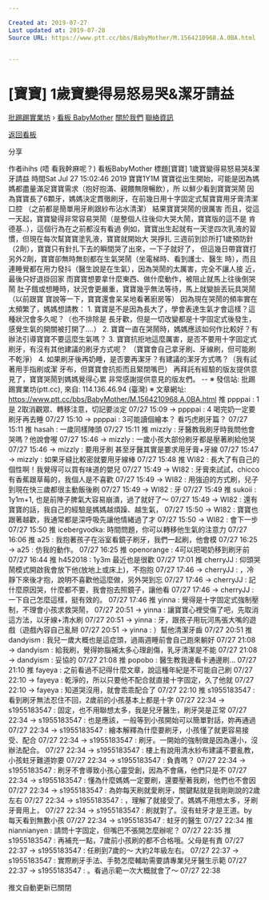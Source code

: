 ```yaml
---

Created at: 2019-07-27
Last updated at: 2019-07-28
Source URL: https://www.ptt.cc/bbs/BabyMother/M.1564210968.A.0BA.html


---
```


# [寶寶] 1歲寶變得易怒易哭&潔牙請益


[批踢踢實業坊](https://www.ptt.cc/bbs/) › [看板 BabyMother](https://www.ptt.cc/bbs/BabyMother/index.html) [關於我們](https://www.ptt.cc/about.html) [聯絡資訊](https://www.ptt.cc/contact.html)

[返回看板](https://www.ptt.cc/bbs/BabyMother/index.html)

分享

作者ihihs (唔 看我幹麻呢？)
看板BabyMother
標題\[寶寶\] 1歲寶變得易怒易哭&潔牙請益
時間Sat Jul 27 15:02:46 2019
寶寶1Y1M 寶寶從出生開始，可能是因為媽媽都盡量滿足寶寶需求（抱好抱滿、親餵無限暢飲），所 以鮮少看到寶寶哭鬧 因為寶寶長了6顆牙，媽媽決定貫徹刷牙，在前幾日用十字固定式幫寶寶用牙膏清潔口腔 （之前都是簡單用牙刷跟紗布沾水清潔） 結果寶寶哭鬧的很厲害 而且，從這一天起，寶寶變得非常容易哭鬧（是整個人往後仰大哭大鬧，寶寶版的這不是 肯德基..），這個行為在之前都沒有看過 例如，寶寶出生起就有一天塗四次乳液的習慣，但現在每次幫寶寶塗乳液，寶寶就開始大 哭掙扎 三週前到診所打1歲預防針（2劑），寶寶只有針扎下去的瞬間哭了出來，一下子就好了， 但這幾日帶寶寶打另外2劑，寶寶卻無時無刻都在生氣哭鬧（坐電梯時、看到護士、醫生 時），而且連睡覺都在用力發抖（醫生說是在生氣），因為哭鬧的太厲害，完全不讓人接 近，最後只好退掛回家 而寶寶想要拿什麼東西、做什麼動作，被阻止就馬上往後倒哭鬧 肚子餓或想睡時，狀況會更嚴重，寶寶幾乎無法等待，馬上就變臉丟玩具哭鬧（以前跟寶 寶說等一下，寶寶還會呆呆地看著廚房等） 因為現在哭鬧的頻率實在太頻繁了，媽媽想請教： 1. 寶寶是不是因為長大了，學會表達生氣才會這樣？這種狀況會多久呢？（也不排除是 長牙歡，但是一切改變都是十字固定式後發生，感覺生氣的開關被打開了....） 2. 寶寶一直在哭鬧時，媽媽應該如何作比較好？有辦法引導寶寶不要這麼生氣嗎？ 3. 寶寶抗拒地這麼厲害，是否不要用十字固定式刷牙，有沒有其他建議的刷牙方式呢？ （寶寶會自己拿牙刷、牙線刷，但可能刷不乾淨） 4. 如果刷牙後再奶睡，是否要再潔牙？有建議的潔牙方式嗎？（我有試著用手指刷或潔 牙布，但寶寶會抗拒而且緊閉嘴巴） 再拜託有經驗的版友提供意見了，寶寶哭鬧到媽媽覺得心累 非常感謝提供意見的版友們。 -- ※ 發信站: 批踢踢實業坊(ptt.cc), 來自: 114.136.46.94 (臺灣) ※ 文章網址: <https://www.ptt.cc/bbs/BabyMother/M.1564210968.A.0BA.html>
推 ppppai : 1是 2取消觀眾、轉移注意，切記要淡定 07/27 15:09
→ ppppai : 4 喝完奶一定要刷牙再去睡 07/27 15:10
→ ppppai : 3可能讀個繪本？ 看巧虎刷牙篇？ 07/27 15:11
推 hasah : 一歲同樣陣頭 07/27 15:11
推 mizzly : 牙醫教我刷牙時我問他會哭嗎？他說會喔 07/27 15:46
→ mizzly : 一歲小孩大部份刷牙都是壓著刷給他哭 07/27 15:46
→ mizzly : 要用牙刷 甚至牙醫其實是要求用牙膏+牙線 07/27 15:47
→ mizzly : 如果牙縫比較密就要用牙線棒 07/27 15:48
推 WI82 : 長大了有自己的個性啊！我覺得可以買有味道的嬰兒 07/27 15:49
→ WI82 : 牙膏來試試，chicco有香蕉跟草莓的，我個人是不喜歡 07/27 15:49
→ WI82 : 用強迫的方式刷，兒子到現在快三歲都很主動飯後刷 07/27 15:49
→ WI82 : 牙 07/27 15:49
推 sukoii : 1y1m+1, 也是前陣子脾氣大容易崩潰，過了就好了～ 07/27 15:49
→ WI82 : 還有寶寶的話，我自己的經驗是媽媽越煩躁、越生氣， 07/27 15:50
→ WI82 : 寶寶也跟著越歡，我通常都是深呼吸先讓他情緒過了才 07/27 15:50
→ WI82 : 會下一步 07/27 15:50
推 icebergvodka: 時間問題，你可以轉移他生氣的注意力 07/27 16:06
推 a25 : 我抱著孩子在浴室看鏡子刷牙，我們一起刷，他會模 07/27 16:25
→ a25 : 仿我的動作。 07/27 16:25
推 openorange : 4可以把喝奶移到刷牙前 07/27 16:44
推 h452018 : 1y3m 最近也是很歡 07/27 17:01
推 cherryJJ : 仰頭哭鬧模式開啟我會放下他(放地上或床上)，不抱抱 07/27 17:46
→ cherryJJ : ，冷靜下來後才抱，說明不喜歡他這麼做，另外哭到忘 07/27 17:46
→ cherryJJ : 記什麼原因哭，什麼都不要，我會抱去照鏡子，讓他看 07/27 17:46
→ cherryJJ : 一下自己怎麼這樣，挺有效的。 07/27 17:46
推 yinna : 覺得是十字固定式強制壓制，不理會小孩求救哭鬧， 07/27 20:51
→ yinna : 讓寶寶心裡受傷了吧，先取消這方法，以牙線+清水刷 07/27 20:51
→ yinna : 牙，跟孩子用玩河馬張大嘴的遊戲（遊戲內容自己亂掰 07/27 20:51
→ yinna : ）幫他清潔牙齒 07/27 20:51
推 dandyism : 我兒一歲大概也是這症頭，過兩週睡前會自己跑來躺好 07/27 21:08
→ dandyism : 給我刷，覺得妳腦補太多心理創傷，乳牙清潔是不能 07/27 21:08
→ dandyism : 妥協的 07/27 21:08
推 popobo : 醫生教我邊看卡通邊刷... 07/27 21:10
推 fayeya : 之前看過不記得什麼文章，說這種年紀是不可能自己刷 07/27 22:10
→ fayeya : 乾淨的，所以只要他不配合就直接十字固定，久了他就 07/27 22:10
→ fayeya : 知道哭沒用，就會乖乖配合了 07/27 22:10
推 s1955183547 : 看到刷牙無法忍住不回，2歲前的小孩基本上都是十字 07/27 22:34
→ s1955183547 : 固定，也不用聯想太多，我是兒牙醫生，刷牙哭是正常 07/27 22:34
→ s1955183547 : 也是應該，一般等到小孩開始可以簡單對話，妳再通過 07/27 22:34
→ s1955183547 : 繪本解釋為什麼要刷牙，小孩懂了就更容易接受、配合 07/27 22:34
→ s1955183547 : 刷牙。一開始的強制做是因為還小，沒辦法配合。 07/27 22:34
→ s1955183547 : 樓上有說用清水紗布建議不要亂教，小孩蛀牙難道妳要 07/27 22:34
→ s1955183547 : 負責嗎？ 07/27 22:34
→ s1955183547 : 刷牙不會導致小孩心靈受創，因為不會痛，他們只是不 07/27 22:34
→ s1955183547 : 懂為什麼媽媽一定要刷，還要壓著我刷，他們也不會因 07/27 22:34
→ s1955183547 : 為妳每天刷就愛刷牙，關鍵點就是我剛剛說的2歲左右 07/27 22:34
→ s1955183547 : ，理解了就接受了。媽媽不用想太多，牙刷牙膏用上， 07/27 22:34
→ s1955183547 : 刷就對了。沒有蛀牙才是王道。by 每天看到無數小孩 07/27 22:34
→ s1955183547 : 蛀牙的醫生 07/27 22:34
推 niannianyen : 請問十字固定，但嘴巴不張開怎麼辦呢？ 07/27 22:35
推 s1955183547 : 再補充一點，7歲前小孩刷的都不合格哦。父母是有責 07/27 22:37
→ s1955183547 : 任刷到7歲的～ 大約2年級左右。 07/27 22:37
→ s1955183547 : 實際刷牙手法、手勢怎麼輔助需要請專業兒牙醫生示範 07/27 22:37
→ s1955183547 : 。看過示範一次大概就會了～ 07/27 22:38

推文自動更新已關閉

